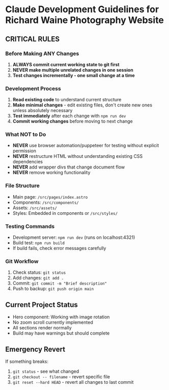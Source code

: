 # Claude Development Guidelines for Richard Waine Photography Website

## CRITICAL RULES

### Before Making ANY Changes
1. **ALWAYS commit current working state to git first**
2. **NEVER make multiple unrelated changes in one session**
3. **Test changes incrementally - one small change at a time**

### Development Process
1. **Read existing code** to understand current structure
2. **Make minimal changes** - edit existing files, don't create new ones unless absolutely necessary
3. **Test immediately** after each change with `npm run dev`
4. **Commit working changes** before moving to next change

### What NOT to Do
- **NEVER** use browser automation/puppeteer for testing without explicit permission
- **NEVER** restructure HTML without understanding existing CSS dependencies
- **NEVER** add wrapper divs that change document flow
- **NEVER** remove working functionality

### File Structure
- Main page: `/src/pages/index.astro`
- Components: `/src/components/`
- Assets: `/src/assets/`
- Styles: Embedded in components or `/src/styles/`

### Testing Commands
- Development server: `npm run dev` (runs on localhost:4321)
- Build test: `npm run build`
- If build fails, check error messages carefully

### Git Workflow
1. Check status: `git status`
2. Add changes: `git add .`
3. Commit: `git commit -m "Brief description"`
4. Push to backup: `git push origin main`

## Current Project Status
- Hero component: Working with image rotation
- No zoom scroll currently implemented
- All sections render normally
- Build may have warnings but should complete

## Emergency Revert
If something breaks:
1. `git status` - see what changed
2. `git checkout -- filename` - revert specific file
3. `git reset --hard HEAD` - revert all changes to last commit